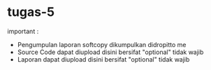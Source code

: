 # tugas-5

important :
- Pengumpulan laporan softcopy dikumpulkan didropitto me
- Source Code dapat diupload disini bersifat "optional" tidak wajib 
- Laporan dapat diupload disini bersifat "optional" tidak wajib 
